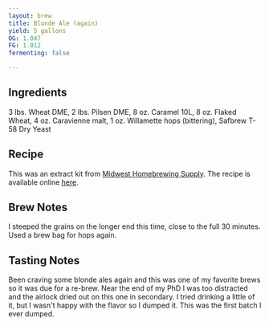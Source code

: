 ```yaml
---
layout: brew
title: Blonde Ale (again)
yield: 5 gallons
OG: 1.047
FG: 1.012
fermenting: false

---
```


## Ingredients
3 lbs. Wheat DME, 2 lbs. Pilsen DME, 8 oz. Caramel 10L, 8 oz. Flaked Wheat, 4 oz. Caravienne malt, 1 oz. Willamette hops (bittering), Safbrew T-58 Dry Yeast

## Recipe
This was an extract kit from [Midwest Homebrewing Supply](http://www.midwestsupplies.com/blonde-ale-bundle-recipe-kit.html).  The recipe is available online [here](http://www.midwestsupplies.com/media/downloads/23/Blonde%20Ale%20Instructions.pdf).

## Brew Notes
I steeped the grains on the longer end this time, close to the full 30 minutes. Used a brew bag for hops again.

## Tasting Notes
Been craving some blonde ales again and this was one of my favorite brews so it was due for a re-brew. Near the end of my PhD I was too distracted and the airlock dried out on this one in secondary. I tried drinking a little of it, but I wasn't happy with the flavor so I dumped it. This was the first batch I ever dumped.
